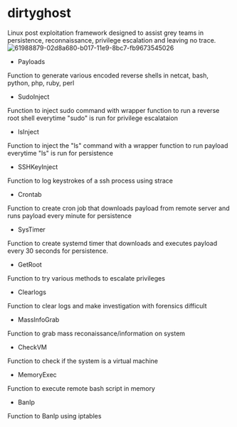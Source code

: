 # dirtyghost
Linux post exploitation framework designed to assist grey teams in persistence, reconnaissance, privilege escalation and leaving no trace.
![61988879-02d8a680-b017-11e9-8bc7-fb9673545026](https://user-images.githubusercontent.com/74875302/100136230-c3170e80-2e58-11eb-8528-bbc3fa93a21c.png)

* Payloads

Function to generate various encoded reverse shells in netcat, bash, python, php, ruby, perl

* SudoInject

Function to inject sudo command with wrapper function to run a reverse root shell everytime "sudo" is run for privilege escalataion

* lsInject

Function to inject the "ls" command with a wrapper function to run payload everytime "ls" is run for persistence

* SSHKeyInject

Function to log keystrokes of a ssh process using strace

* Crontab

Function to create cron job that downloads payload from remote server and runs payload every minute for persistence

* SysTimer

Function to create systemd timer that downloads and executes payload every 30 seconds for persistence.

* GetRoot

Function to try various methods to escalate privileges

* Clearlogs

Function to clear logs and make investigation with forensics difficult

* MassInfoGrab

Function to grab mass reconaissance/information on system

* CheckVM

Function to check if the system is a virtual machine

* MemoryExec

Function to execute remote bash script in memory

* BanIp

Function to BanIp using iptables
